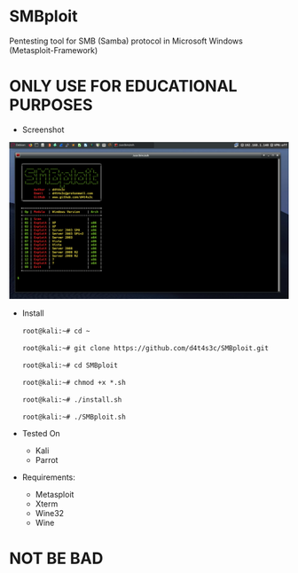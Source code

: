 # SMBploit

Pentesting tool for SMB (Samba) protocol in Microsoft Windows (Metasploit-Framework)

# ONLY USE FOR EDUCATIONAL PURPOSES

* Screenshot


![](/screenshot/s.png)

* Install

   ``` root@kali:~# cd ~ ```

   ``` root@kali:~# git clone https://github.com/d4t4s3c/SMBploit.git ```

   ``` root@kali:~# cd SMBploit ```

   ``` root@kali:~# chmod +x *.sh ```

   ``` root@kali:~# ./install.sh ```

   ``` root@kali:~# ./SMBploit.sh ```

* Tested On

  * Kali
  * Parrot
  
* Requirements:
   * Metasploit
   * Xterm
   * Wine32
   * Wine

# NOT BE BAD



